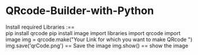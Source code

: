 # QRcode-Builder-with-Python
Install required Libraries :==                                                                                                                                                     
   pip install qrcode 
   pip install image
import libraries
   import qrcode
   import image
img = qrcode.make("Your Link for which you want to make QRcode ")
img.save('qrCode.png')  == Save the image
img.show() == show the image
